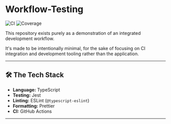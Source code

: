 # Workflow-Testing

![CI](https://github.com/ThatGuyNick05/Workflow-Testing/actions/workflows/ci.yml/badge.svg?branch=main)
![Coverage](https://img.shields.io/badge/Coverage-100%25-brightgreen?style=flat-square)


This repository exists purely as a demonstration of an integrated development workflow.

It's made to be intentionally  minimal, for the sake of focusing on CI integration and development tooling rather than the application.

---

## 🛠 The Tech Stack

- **Language:** TypeScript
- **Testing:** Jest
- **Linting:** ESLint (`@typescript-eslint`)
- **Formatting:** Prettier
- **CI:** GitHub Actions

---
